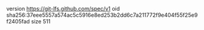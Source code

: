 version https://git-lfs.github.com/spec/v1
oid sha256:37eee5557a574ac5c5916e8ed253b2dd6c7a211772f9e404f55f25e9f2405fad
size 511
